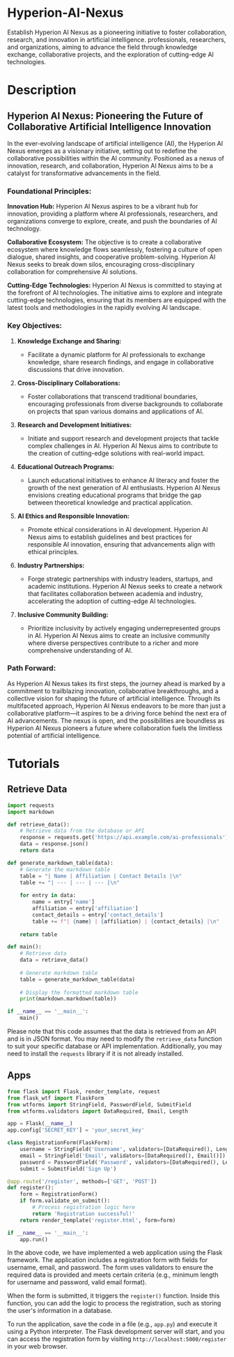 # Hyperion-AI-Nexus
Establish Hyperion AI Nexus as a pioneering initiative to foster collaboration, research, and innovation in artificial intelligence. professionals, researchers, and organizations, aiming to advance the field through knowledge exchange, collaborative projects, and the exploration of cutting-edge AI technologies. 

# Description 

## Hyperion AI Nexus: Pioneering the Future of Collaborative Artificial Intelligence Innovation

In the ever-evolving landscape of artificial intelligence (AI), the Hyperion AI Nexus emerges as a visionary initiative, setting out to redefine the collaborative possibilities within the AI community. Positioned as a nexus of innovation, research, and collaboration, Hyperion AI Nexus aims to be a catalyst for transformative advancements in the field.

### **Foundational Principles:**

**Innovation Hub:** Hyperion AI Nexus aspires to be a vibrant hub for innovation, providing a platform where AI professionals, researchers, and organizations converge to explore, create, and push the boundaries of AI technology.

**Collaborative Ecosystem:** The objective is to create a collaborative ecosystem where knowledge flows seamlessly, fostering a culture of open dialogue, shared insights, and cooperative problem-solving. Hyperion AI Nexus seeks to break down silos, encouraging cross-disciplinary collaboration for comprehensive AI solutions.

**Cutting-Edge Technologies:** Hyperion AI Nexus is committed to staying at the forefront of AI technologies. The initiative aims to explore and integrate cutting-edge technologies, ensuring that its members are equipped with the latest tools and methodologies in the rapidly evolving AI landscape.

### **Key Objectives:**

1. **Knowledge Exchange and Sharing:**
   - Facilitate a dynamic platform for AI professionals to exchange knowledge, share research findings, and engage in collaborative discussions that drive innovation.

2. **Cross-Disciplinary Collaborations:**
   - Foster collaborations that transcend traditional boundaries, encouraging professionals from diverse backgrounds to collaborate on projects that span various domains and applications of AI.

3. **Research and Development Initiatives:**
   - Initiate and support research and development projects that tackle complex challenges in AI. Hyperion AI Nexus aims to contribute to the creation of cutting-edge solutions with real-world impact.

4. **Educational Outreach Programs:**
   - Launch educational initiatives to enhance AI literacy and foster the growth of the next generation of AI enthusiasts. Hyperion AI Nexus envisions creating educational programs that bridge the gap between theoretical knowledge and practical application.

5. **AI Ethics and Responsible Innovation:**
   - Promote ethical considerations in AI development. Hyperion AI Nexus aims to establish guidelines and best practices for responsible AI innovation, ensuring that advancements align with ethical principles.

6. **Industry Partnerships:**
   - Forge strategic partnerships with industry leaders, startups, and academic institutions. Hyperion AI Nexus seeks to create a network that facilitates collaboration between academia and industry, accelerating the adoption of cutting-edge AI technologies.

7. **Inclusive Community Building:**
   - Prioritize inclusivity by actively engaging underrepresented groups in AI. Hyperion AI Nexus aims to create an inclusive community where diverse perspectives contribute to a richer and more comprehensive understanding of AI.

### **Path Forward:**

As Hyperion AI Nexus takes its first steps, the journey ahead is marked by a commitment to trailblazing innovation, collaborative breakthroughs, and a collective vision for shaping the future of artificial intelligence. Through its multifaceted approach, Hyperion AI Nexus endeavors to be more than just a collaborative platform—it aspires to be a driving force behind the next era of AI advancements. The nexus is open, and the possibilities are boundless as Hyperion AI Nexus pioneers a future where collaboration fuels the limitless potential of artificial intelligence.

# Tutorials 

## Retrieve Data 

```python
import requests
import markdown

def retrieve_data():
    # Retrieve data from the database or API
    response = requests.get('https://api.example.com/ai-professionals')
    data = response.json()
    return data

def generate_markdown_table(data):
    # Generate the markdown table
    table = "| Name | Affiliation | Contact Details |\n"
    table += "| --- | --- | --- |\n"
    
    for entry in data:
        name = entry['name']
        affiliation = entry['affiliation']
        contact_details = entry['contact_details']
        table += f"| {name} | {affiliation} | {contact_details} |\n"
    
    return table

def main():
    # Retrieve data
    data = retrieve_data()
    
    # Generate markdown table
    table = generate_markdown_table(data)
    
    # Display the formatted markdown table
    print(markdown.markdown(table))

if __name__ == '__main__':
    main()
```

Please note that this code assumes that the data is retrieved from an API and is in JSON format. You may need to modify the `retrieve_data` function to suit your specific database or API implementation. Additionally, you may need to install the `requests` library if it is not already installed.

## Apps

```python
from flask import Flask, render_template, request
from flask_wtf import FlaskForm
from wtforms import StringField, PasswordField, SubmitField
from wtforms.validators import DataRequired, Email, Length

app = Flask(__name__)
app.config['SECRET_KEY'] = 'your_secret_key'

class RegistrationForm(FlaskForm):
    username = StringField('Username', validators=[DataRequired(), Length(min=4, max=20)])
    email = StringField('Email', validators=[DataRequired(), Email()])
    password = PasswordField('Password', validators=[DataRequired(), Length(min=8)])
    submit = SubmitField('Sign Up')

@app.route('/register', methods=['GET', 'POST'])
def register():
    form = RegistrationForm()
    if form.validate_on_submit():
        # Process registration logic here
        return 'Registration successful!'
    return render_template('register.html', form=form)

if __name__ == '__main__':
    app.run()
```

In the above code, we have implemented a web application using the Flask framework. The application includes a registration form with fields for username, email, and password. The form uses validators to ensure the required data is provided and meets certain criteria (e.g., minimum length for username and password, valid email format).

When the form is submitted, it triggers the `register()` function. Inside this function, you can add the logic to process the registration, such as storing the user's information in a database.

To run the application, save the code in a file (e.g., `app.py`) and execute it using a Python interpreter. The Flask development server will start, and you can access the registration form by visiting `http://localhost:5000/register` in your web browser.
